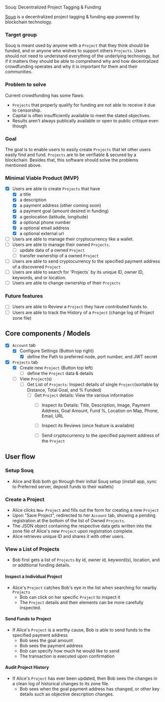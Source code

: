 Souq: Decentralized Project Tagging & Funding

[Souq](https://github.com/cryptocracy/souq) is a decentralized project tagging & funding app powered by blockchain technology.

### Target group
Souq is meant used by anyone with a `Project` that they think should be funded, and or anyone who wishes to support others `Projects`.
Users should not need to understand everything of the underlying technology, but if it matters they should
be able to comprehend why and how decentralized crowdfunding operates and why it is important for them and their communities.

### Problem to solve
Current crowdfunding has some flaws:
* `Projects` that properly qualify for funding are not able to receive it due to censorship.
* Capital is often insufficiently available to meet the stated objectives.
* Results aren't always publically available or open to public critique even though

### Goal
The goal is to enable users to easily create `Projects` that let other users easily find and fund. `Projects` are to be
verifiable & secured by a blockchain. Besides that, this software should solve the problems mentioned above.

### Minimal Viable Product (MVP)
* [x] Users are able to create `Projects` that have
	* [x] a title
	* [x] a description
	* [x] a payment address (other coming soon)
	* [x] a payment goal (amount desired in funding)
	* [x] a geolocation (latitude, longitude)
	* [x] a optional phone number
	* [x] a optional email address 
	* [x] a optional external url
* [ ] Users are able to manage their cryptocurrency like a wallet.
* [ ] Users are able to manage their owned `Projects`.
	* [ ] update data of a owned `Project`
	* [ ] transfer ownership of a owned `Project`
* [ ] Users are able to send cryptocurrency to the specified payment address of a discovered `Project`
* [ ] Users are able to search for 'Projects` by its unique ID, owner ID, keywords, and or location.
* [ ] Users are able to change ownership of their `Projects`

### Future features
* [ ] Users are able to Review a `Project` they have contributed funds to.
* [ ] Users are able to track the History of a `Project` (change log of Project zone file)

## Core components / Models
* [x] `Account` tab
	* [x] Configure Settings (Button top right)
		* [x] define the Path to preferred node, port number, and JWT secret
* [x] `Projects` tab
	* [x] Create new `Project` (Button top left)
		* [ ] define the `Project` data & details
	* [ ] View `Project`(s)
		* [ ] Get List of `Projects`: Inspect details of single `Project`(sortable by Distance, Total Goal, and % Funded)
			* [ ] Get `Project` details: View the various information  
				* [ ] Inspect its Details: Title, Description, Image, Payment Address, Goal Amount, Fund %, Location on Map, Phone, Email, URL
				* [ ] Inspect its Reviews (once feature is available)
				* [ ] Send cryptocurrency to the specified payment address of the `Project`


## User flow

### Setup Souq
* Alice and Bob both go through their initial Souq setup (install app, sync to Preferred server, deposit funds to their wallets)

### Create a Project
* Alice clicks `New Project` and fills out the form for creating a new `Project`
* Upon "Save Project", redirected to her `Account` tab, showing a pending registration at the bottom of the list of Owned `Projects`.
* The JSON object containing the respective data gets written into the zone file of Alice's new `Project` upon registration complete.
* Alice retrieves unique ID and shares it with other users.

### View a List of Projects
* Bob first gets a list of `Projects` by id, owner id, keyword(s), location, and or additional funding details.

#### Inspect a Individual Project
* Alice's `Project` catches Bob's eye in the list when searching for nearby `Projects`
	* Bob can click on her specific `Project` to inspect it
	* The `Project` details and their elements can be more carefully inspected.

#### Send Funds to Project
* If Alice's `Project` is a worthy cause, Bob is able to send funds to the specified payment address
	* Bob sees the goal amount
	* Bob sees the payment address
	* Bob can specify how much he would like to send
	* The transaction is executed upon confirmation

#### Audit Project History
* If Alice's `Project` has ever been updated, then Bob sees the changes in a clean log of historical changes to its zone file.
  * Bob sees when the goal payment address has changed, or other key details such as objective description changes.
